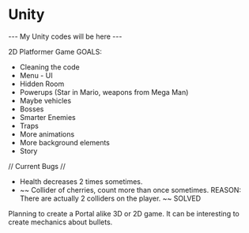 # Unity

--- My Unity codes will be here ---

2D Platformer Game GOALS:

- Cleaning the code
- Menu - UI
- Hidden Room
- Powerups (Star in Mario, weapons from Mega Man)
- Maybe vehicles
- Bosses
- Smarter Enemies
- Traps
- More animations
- More background elements
- Story

// Current Bugs //

- Health decreases 2 times sometimes.
- ~~ Collider of cherries, count more than once sometimes. REASON: There are actually 2 colliders on the player. ~~ SOLVED


Planning to create a Portal alike 3D or 2D game. It can be interesting to create mechanics about bullets.
